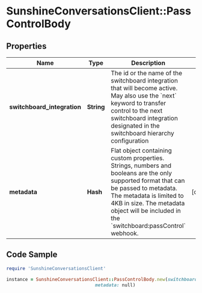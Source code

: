 # SunshineConversationsClient::PassControlBody

## Properties

Name | Type | Description | Notes
------------ | ------------- | ------------- | -------------
**switchboard_integration** | **String** | The id or the name of the switchboard integration that will become active. May also use the &#x60;next&#x60; keyword to transfer control to the next switchboard integration designated in the switchboard hierarchy configuration | 
**metadata** | **Hash** | Flat object containing custom properties. Strings, numbers and booleans are the only supported format that can be passed to metadata. The metadata is limited to 4KB in size. The metadata object will be included in the &#x60;switchboard:passControl&#x60; webhook. | [optional] 

## Code Sample

```ruby
require 'SunshineConversationsClient'

instance = SunshineConversationsClient::PassControlBody.new(switchboard_integration: next,
                                 metadata: null)
```


